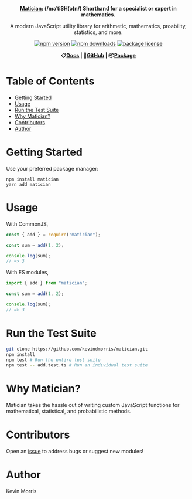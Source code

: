 <div align="center">

**[Matician](https://kevindmorris.github.io/matician/): (/məˈtiSH(ə)n/) Shorthand for a specialist or expert in mathematics.**

<p>
A modern JavaScript utility library for arithmetic, mathematics, proability, statistics, and more.
</p>

<div>

[![npm version](https://img.shields.io/npm/v/matician.svg?label=version)](https://www.npmjs.com/package/matician)
[![npm downloads](https://img.shields.io/npm/dm/matician.svg)](https://www.npmjs.com/package/matician)
[![package license](https://img.shields.io/npm/l/matician.svg)](https://www.npmjs.com/package/matician)

</div>

<b>

📋[Docs](https://kevindmorris.github.io/matician/) | 🧪[GitHub](https://github.com/kevindmorris/matician) | 📦[Package](https://www.npmjs.com/package/matician)

</b>

</div>

# Table of Contents

- [Getting Started](#getting-started)
- [Usage](#usage)
- [Run the Test Suite](#run-the-test-suite)
- [Why Matician?](#why-matician)
- [Contributors](#contributors)
- [Author](#author)

# Getting Started

Use your preferred package manager:

```
npm install matician
yarn add matician
```

# Usage

With CommonJS,

```js
const { add } = require("matician");

const sum = add(1, 2);

console.log(sum);
// => 3
```

With ES modules,

```js
import { add } from "matician";

const sum = add(1, 2);

console.log(sum);
// => 3
```

# Run the Test Suite

```bash
git clone https://github.com/kevindmorris/matician.git
npm install
npm test # Run the entire test suite
npm test -- add.test.ts # Run an individual test suite
```

# Why Matician?

Matician takes the hassle out of writing custom JavaScript functions for mathematical, statistical, and probabilistic methods.

# Contributors

Open an [issue](https://github.com/kevindmorris/matician/issues) to address bugs or suggest new modules!

# Author

Kevin Morris
